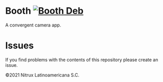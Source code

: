 # Booth [![Booth Deb](https://github.com/Nitrux/booth/actions/workflows/build_deb_amd64.yml/badge.svg)](https://github.com/Nitrux/booth/actions/workflows/build_deb_amd64.yml)

A convergent camera app.

# Issues
If you find problems with the contents of this repository please create an issue.

©2021 Nitrux Latinoamericana S.C.
